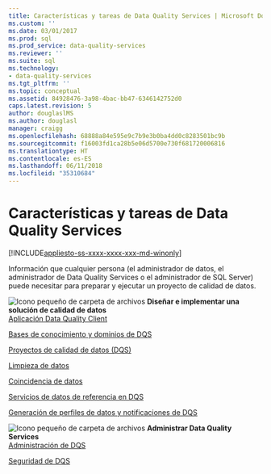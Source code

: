 ```yaml
---
title: Características y tareas de Data Quality Services | Microsoft Docs
ms.custom: ''
ms.date: 03/01/2017
ms.prod: sql
ms.prod_service: data-quality-services
ms.reviewer: ''
ms.suite: sql
ms.technology:
- data-quality-services
ms.tgt_pltfrm: ''
ms.topic: conceptual
ms.assetid: 84928476-3a98-4bac-bb47-6346142752d0
caps.latest.revision: 5
author: douglaslMS
ms.author: douglasl
manager: craigg
ms.openlocfilehash: 68888a84e595e9c7b9e3b0ba4dd0c8283501bc9b
ms.sourcegitcommit: f16003fd1ca28b5e06d5700e730f681720006816
ms.translationtype: HT
ms.contentlocale: es-ES
ms.lasthandoff: 06/11/2018
ms.locfileid: "35310684"
---
```

# <a name="data-quality-services-features-and-tasks"></a>Características y tareas de Data Quality Services

[!INCLUDE[appliesto-ss-xxxx-xxxx-xxx-md-winonly](../includes/appliesto-ss-xxxx-xxxx-xxx-md-winonly.md)]

  Información que cualquier persona (el administrador de datos, el administrador de Data Quality Services o el administrador de SQL Server) puede necesitar para preparar y ejecutar un proyecto de calidad de datos.  
  
 ![Icono pequeño de carpeta de archivos](../analysis-services/media/filefolder-small.png "Icono pequeño de carpeta de archivos") **Diseñar e implementar una solución de calidad de datos**  
 [Aplicación Data Quality Client](../data-quality-services/data-quality-client-application.md)  
  
 [Bases de conocimiento y dominios de DQS](../data-quality-services/dqs-knowledge-bases-and-domains.md)  
  
 [Proyectos de calidad de datos &#40;DQS&#41;](../data-quality-services/data-quality-projects-dqs.md)  
  
 [Limpieza de datos](../data-quality-services/data-cleansing.md)  
  
 [Coincidencia de datos](../data-quality-services/data-matching.md)  
  
 [Servicios de datos de referencia en DQS](../data-quality-services/reference-data-services-in-dqs.md)  
  
 [Generación de perfiles de datos y notificaciones de DQS](../data-quality-services/data-profiling-and-notifications-in-dqs.md)  
  
 ![Icono pequeño de carpeta de archivos](../analysis-services/media/filefolder-small.png "Icono pequeño de carpeta de archivos") **Administrar Data Quality Services**  
 [Administración de DQS](../data-quality-services/dqs-administration.md)  
  
 [Seguridad de DQS](../data-quality-services/dqs-security.md)  
  
  
